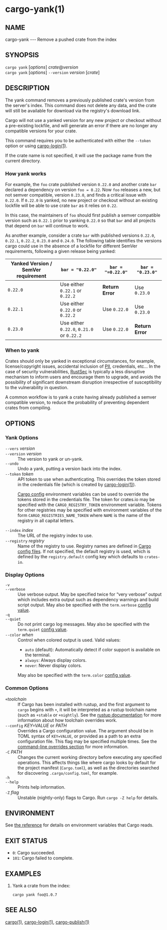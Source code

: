# cargo-yank(1)

## NAME

cargo-yank --- Remove a pushed crate from the index

## SYNOPSIS

`cargo yank` [_options_] _crate_@_version_\
`cargo yank` [_options_] `--version` _version_ [_crate_]

## DESCRIPTION

The yank command removes a previously published crate's version from the
server's index. This command does not delete any data, and the crate will
still be available for download via the registry's download link.

Cargo will not use a yanked version for any new project or checkout without a
pre-existing lockfile, and will generate an error if there are no longer
any compatible versions for your crate.

This command requires you to be authenticated with either the `--token` option
or using [cargo-login(1)](cargo-login.html).

If the crate name is not specified, it will use the package name from the
current directory.

### How yank works

For example, the `foo` crate published version `0.22.0` and another crate `bar`
declared a dependency on version `foo = 0.22`. Now `foo` releases a new, but
not semver compatible, version `0.23.0`, and finds a critical issue with `0.22.0`.
If `0.22.0` is yanked, no new project or checkout without an existing lockfile will be
able to use crate `bar` as it relies on `0.22`.

In this case, the maintainers of `foo` should first publish a semver compatible version
such as `0.22.1` prior to yanking `0.22.0` so that `bar` and all projects that depend
on `bar` will continue to work.

As another example, consider a crate `bar` with published versions `0.22.0`, `0.22.1`, 
`0.22.2`, `0.23.0` and `0.24.0`. The following table identifies the versions
cargo could use in the absence of a lockfile for different SemVer requirements,
following a given release being yanked:

| Yanked Version / SemVer requirement | `bar = "0.22.0"`                          | `bar = "=0.22.0"` | `bar = "0.23.0"` |
|-------------------------------------|-------------------------------------------|-------------------|------------------|
| `0.22.0`                            | Use either `0.22.1` or `0.22.2`           | **Return Error**  | Use `0.23.0`     |
| `0.22.1`                            | Use either `0.22.0` or `0.22.2`           | Use `0.22.0`      | Use `0.23.0`     |
| `0.23.0`                            | Use either `0.22.0`, `0.21.0` or `0.22.2` | Use `0.22.0`      | **Return Error** |

### When to yank

Crates should only be yanked in exceptional circumstances, for example,
license/copyright issues, accidental inclusion of
[PII](https://en.wikipedia.org/wiki/Personal_data), credentials, etc...
In the case of security vulnerabilities, [RustSec](https://rustsec.org/) is
typically a less disruptive mechanism to inform users and encourage them to
upgrade, and avoids the possibility of significant downstream disruption
irrespective of susceptibility to the vulnerability in question.

A common workflow is to yank a crate having already published a semver compatible version,
to reduce the probability of preventing dependent crates from compiling.

## OPTIONS

### Yank Options

<dl>

<dt class="option-term" id="option-cargo-yank---vers"><a class="option-anchor" href="#option-cargo-yank---vers"></a><code>--vers</code> <em>version</em></dt>
<dt class="option-term" id="option-cargo-yank---version"><a class="option-anchor" href="#option-cargo-yank---version"></a><code>--version</code> <em>version</em></dt>
<dd class="option-desc">The version to yank or un-yank.</dd>


<dt class="option-term" id="option-cargo-yank---undo"><a class="option-anchor" href="#option-cargo-yank---undo"></a><code>--undo</code></dt>
<dd class="option-desc">Undo a yank, putting a version back into the index.</dd>


<dt class="option-term" id="option-cargo-yank---token"><a class="option-anchor" href="#option-cargo-yank---token"></a><code>--token</code> <em>token</em></dt>
<dd class="option-desc">API token to use when authenticating. This overrides the token stored in
the credentials file (which is created by <a href="cargo-login.html">cargo-login(1)</a>).</p>
<p><a href="../reference/config.html">Cargo config</a> environment variables can be
used to override the tokens stored in the credentials file. The token for
crates.io may be specified with the <code>CARGO_REGISTRY_TOKEN</code> environment
variable. Tokens for other registries may be specified with environment
variables of the form <code>CARGO_REGISTRIES_NAME_TOKEN</code> where <code>NAME</code> is the name
of the registry in all capital letters.</dd>



<dt class="option-term" id="option-cargo-yank---index"><a class="option-anchor" href="#option-cargo-yank---index"></a><code>--index</code> <em>index</em></dt>
<dd class="option-desc">The URL of the registry index to use.</dd>



<dt class="option-term" id="option-cargo-yank---registry"><a class="option-anchor" href="#option-cargo-yank---registry"></a><code>--registry</code> <em>registry</em></dt>
<dd class="option-desc">Name of the registry to use. Registry names are defined in <a href="../reference/config.html">Cargo config
files</a>. If not specified, the default registry is used,
which is defined by the <code>registry.default</code> config key which defaults to
<code>crates-io</code>.</dd>



</dl>

### Display Options

<dl>

<dt class="option-term" id="option-cargo-yank--v"><a class="option-anchor" href="#option-cargo-yank--v"></a><code>-v</code></dt>
<dt class="option-term" id="option-cargo-yank---verbose"><a class="option-anchor" href="#option-cargo-yank---verbose"></a><code>--verbose</code></dt>
<dd class="option-desc">Use verbose output. May be specified twice for “very verbose” output which
includes extra output such as dependency warnings and build script output.
May also be specified with the <code>term.verbose</code>
<a href="../reference/config.html">config value</a>.</dd>


<dt class="option-term" id="option-cargo-yank--q"><a class="option-anchor" href="#option-cargo-yank--q"></a><code>-q</code></dt>
<dt class="option-term" id="option-cargo-yank---quiet"><a class="option-anchor" href="#option-cargo-yank---quiet"></a><code>--quiet</code></dt>
<dd class="option-desc">Do not print cargo log messages.
May also be specified with the <code>term.quiet</code>
<a href="../reference/config.html">config value</a>.</dd>


<dt class="option-term" id="option-cargo-yank---color"><a class="option-anchor" href="#option-cargo-yank---color"></a><code>--color</code> <em>when</em></dt>
<dd class="option-desc">Control when colored output is used. Valid values:</p>
<ul>
<li><code>auto</code> (default): Automatically detect if color support is available on the
terminal.</li>
<li><code>always</code>: Always display colors.</li>
<li><code>never</code>: Never display colors.</li>
</ul>
<p>May also be specified with the <code>term.color</code>
<a href="../reference/config.html">config value</a>.</dd>



</dl>

### Common Options

<dl>

<dt class="option-term" id="option-cargo-yank-+toolchain"><a class="option-anchor" href="#option-cargo-yank-+toolchain"></a><code>+</code><em>toolchain</em></dt>
<dd class="option-desc">If Cargo has been installed with rustup, and the first argument to <code>cargo</code>
begins with <code>+</code>, it will be interpreted as a rustup toolchain name (such
as <code>+stable</code> or <code>+nightly</code>).
See the <a href="https://rust-lang.github.io/rustup/overrides.html">rustup documentation</a>
for more information about how toolchain overrides work.</dd>


<dt class="option-term" id="option-cargo-yank---config"><a class="option-anchor" href="#option-cargo-yank---config"></a><code>--config</code> <em>KEY=VALUE</em> or <em>PATH</em></dt>
<dd class="option-desc">Overrides a Cargo configuration value. The argument should be in TOML syntax of <code>KEY=VALUE</code>,
or provided as a path to an extra configuration file. This flag may be specified multiple times.
See the <a href="../reference/config.html#command-line-overrides">command-line overrides section</a> for more information.</dd>


<dt class="option-term" id="option-cargo-yank--C"><a class="option-anchor" href="#option-cargo-yank--C"></a><code>-C</code> <em>PATH</em></dt>
<dd class="option-desc">Changes the current working directory before executing any specified operations. This affects
things like where cargo looks by default for the project manifest (<code>Cargo.toml</code>), as well as
the directories searched for discovering <code>.cargo/config.toml</code>, for example.</dd>


<dt class="option-term" id="option-cargo-yank--h"><a class="option-anchor" href="#option-cargo-yank--h"></a><code>-h</code></dt>
<dt class="option-term" id="option-cargo-yank---help"><a class="option-anchor" href="#option-cargo-yank---help"></a><code>--help</code></dt>
<dd class="option-desc">Prints help information.</dd>


<dt class="option-term" id="option-cargo-yank--Z"><a class="option-anchor" href="#option-cargo-yank--Z"></a><code>-Z</code> <em>flag</em></dt>
<dd class="option-desc">Unstable (nightly-only) flags to Cargo. Run <code>cargo -Z help</code> for details.</dd>


</dl>


## ENVIRONMENT

See [the reference](../reference/environment-variables.html) for
details on environment variables that Cargo reads.


## EXIT STATUS

* `0`: Cargo succeeded.
* `101`: Cargo failed to complete.


## EXAMPLES

1. Yank a crate from the index:

       cargo yank foo@1.0.7

## SEE ALSO
[cargo(1)](cargo.html), [cargo-login(1)](cargo-login.html), [cargo-publish(1)](cargo-publish.html)
